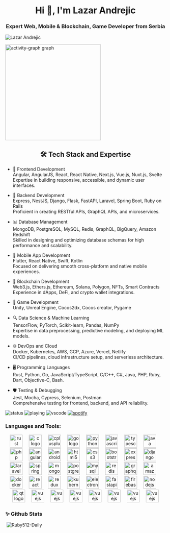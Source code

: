 
<h1 align="center">Hi 👋, I'm Lazar Andrejic</h1>
<h3 align="center">Expert Web, Mobile & Blockchain, Game Developer from Serbia</h3>

<p align="left"> <img src="https://komarev.com/ghpvc/?username=Ruby512-Daily&label=Profile%20views&color=0e75b6&style=flat" alt="Lazar Andrejic" /> </p>

<img src="https://github-readme-activity-graph.vercel.app/graph?username=Ruby512-daily&radius=8&theme=dracula&area=true&order=5&hide_border=true&hide_title=false&disable_animations=true" height="300" alt="activity-graph graph"  />

<h2 align="center"> 🛠️ Tech Stack and Expertise </h2>

- 🌟 Frontend Development<br/>
  Angular, AngularJS, React, React Native, Next.js, Vue.js, Nuxt.js, Svelte <br/>
  Expertise in building responsive, accessible, and dynamic user interfaces.
  
- 🔧 Backend Development<br/>
  Express, NestJS, Django, Flask, FastAPI, Laravel, Spring Boot, Ruby on Rails<br/>
  Proficient in creating RESTful APIs, GraphQL APIs, and microservices.
  
- 📊 Database Management<br/>
  MongoDB, PostgreSQL, MySQL, Redis, GraphQL, BigQuery, Amazon Redshift<br/>
  Skilled in designing and optimizing database schemas for high performance and scalability.
  
- 📱 Mobile App Development<br/>
  Flutter, React Native, Swift, Kotlin<br/>
  Focused on delivering smooth cross-platform and native mobile experiences.
  
- 🚀 Blockchain Development<br/>
  Web3.js, Ethers.js, Ethereum, Solana, Polygon, NFTs, Smart Contracts<br/>
  Experience in dApps, DeFi, and crypto wallet integrations.

- 👋 Game Development<br/>
  Unity, Unreal Engine, Cocos2dx, Cocos creator, Pygame
  
- 🔍 Data Science & Machine Learning<br/>
  TensorFlow, PyTorch, Scikit-learn, Pandas, NumPy<br/>
  Expertise in data preprocessing, predictive modeling, and deploying ML models.
  
- 🌐 DevOps and Cloud<br/>
  Docker, Kubernetes, AWS, GCP, Azure, Vercel, Netlify<br/>
  CI/CD pipelines, cloud infrastructure setup, and serverless architecture.
  
- 🖥️ Programming Languages<br/>
  Rust, Python, Go, JavaScript/TypeScript, C/C++, C#, Java, PHP, Ruby, Dart, Objective-C, Bash.
  
- 🛡️ Testing & Debugging<br/>
  Jest, Mocha, Cypress, Selenium, Postman<br/>
  Comprehensive testing for frontend, backend, and API reliability.


![status](https://nocache.advaith.workers.dev?url=https://img.shields.io/endpoint?url=https://dev.discordprofiles.me/api/badge/status/276544649148235776?simple=true)
![playing](https://nocache.advaith.workers.dev?url=https://img.shields.io/endpoint?url=https://dev.discordprofiles.me/api/badge/playing/276544649148235776)
![vscode](https://nocache.advaith.workers.dev?url=https://img.shields.io/endpoint?url=https://dev.discordprofiles.me/api/badge/vscode/276544649148235776)
[![spotify](https://nocache.advaith.workers.dev?url=https://img.shields.io/endpoint?url=https://dev.discordprofiles.me/api/badge/spotify/276544649148235776)](https://dev.discordprofiles.me/openspotify/276544649148235776)


<h3 align="left">Languages and Tools:</h3>
<div align="center">

  <img src="https://cdn.simpleicons.org/rust" height="40" alt="rust logo"  />
  <img width="12" />
  <img src="https://cdn.simpleicons.org/c/A8B9CC" height="40" alt="c logo"  />
  <img width="12" />
  <img src="https://cdn.simpleicons.org/c++/00599C" height="40" alt="cplusplus logo"  />
  <img width="12" />
  <img src="https://cdn.simpleicons.org/go/00ADD8" height="40" alt="go logo"  />
  <img width="12" />
  <img src="https://cdn.simpleicons.org/python/3776AB" height="40" alt="python logo"  />
  <img width="12" />
  <img src="https://cdn.simpleicons.org/javascript/F7DF1E" height="40" alt="javascript logo"  />
  <img width="12" />
  <img src="https://cdn.simpleicons.org/typescript/3178C6" height="40" alt="typescript logo"  />
  <img width="12" />
  <img src="https://cdn.jsdelivr.net/gh/devicons/devicon/icons/java/java-original.svg" height="40" alt="java logo"  />
  <img width="12" />
  <img src="https://cdn.jsdelivr.net/gh/devicons/devicon/icons/php/php-original.svg" height="40" alt="php logo"  />
  <img width="12" />
  <img src="https://cdn.jsdelivr.net/gh/devicons/devicon/icons/angularjs/angularjs-original.svg" height="40" alt="angularjs logo"  />
  <img width="12" />
  <img src="https://cdn.jsdelivr.net/gh/devicons/devicon/icons/android/android-original.svg" height="40" alt="android logo"  />
  <img width="12" />
  <img src="https://cdn.jsdelivr.net/gh/devicons/devicon/icons/html5/html5-original.svg" height="40" alt="html5 logo"  />
  <img width="12" />
  <img src="https://cdn.jsdelivr.net/gh/devicons/devicon/icons/css3/css3-original.svg" height="40" alt="css3 logo"  />
  <img width="12" />
  <img src="https://cdn.jsdelivr.net/gh/devicons/devicon/icons/bootstrap/bootstrap-original.svg" height="40" alt="bootstrap logo"  />
  <img width="12" />
  <img src="https://skillicons.dev/icons?i=express" height="40" alt="express logo"  />
  <img width="12" />
  <img src="https://skillicons.dev/icons?i=django" height="40" alt="django logo"  />
  <img width="12" />
  <img src="https://skillicons.dev/icons?i=laravel" height="40" alt="laravel logo"  />
  <img width="12" />
  <img src="https://skillicons.dev/icons?i=spring" height="40" alt="spring logo"  />
  <img width="12" />
  <img src="https://skillicons.dev/icons?i=mongodb" height="40" alt="mongodb logo"  />
  <img width="12" />
  <img src="https://cdn.jsdelivr.net/gh/devicons/devicon/icons/postgresql/postgresql-original.svg" height="40" alt="postgresql logo"  />
  <img width="12" />
  <img src="https://cdn.simpleicons.org/mysql/4479A1" height="40" alt="mysql logo"  />
  <img width="12" />
  <img src="https://skillicons.dev/icons?i=redis" height="40" alt="redis logo"  />
  <img width="12" />
  <img src="https://cdn.simpleicons.org/graphql/E10098" height="40" alt="graphql logo "  />
  <img width="12" />
  <img src="https://skillicons.dev/icons?i=aws" height="40" alt="amazonwebservices logo"  />
  <img width="12" />
  <img src="https://skillicons.dev/icons?i=docker" height="40" alt="docker logo"  />
  <img width="12" />
  <img src="https://cdn.jsdelivr.net/gh/devicons/devicon/icons/react/react-original.svg" height="40" alt="react logo"  />
  <img width="12" />
  <img src="https://cdn.simpleicons.org/redux/764ABC" height="40" alt="redux logo"  />
  <img width="12" />
  <img src="https://skillicons.dev/icons?i=kubernetes" height="40" alt="kubernetes logo"  />
  <img width="12" />
  <img src="https://cdn.simpleicons.org/electron/47848F" height="40" alt="electron logo"  />
  <img width="12" />
  <img src="https://cdn.simpleicons.org/fastapi/009688" height="40" alt="fastapi logo"  />
  <img width="12" />
  <img src="https://cdn.simpleicons.org/firebase/FFCA28" height="40" alt="firebase logo"  />
  <img width="12" />
  <img src="https://cdn.simpleicons.org/nodedotjs/339933" height="40" alt="nodejs logo"  />
  <img width="12" />
  <img src="https://cdn.simpleicons.org/qt/41CD52" height="40" alt="qt logo"  />
  <img width="12" />
  <img src="https://cdn.simpleicons.org/vuedotjs/4FC08D" height="40" alt="vuejs logo"  />
  <img width="12" />
  <img src="https://skillicons.dev/icons?i=unity" height="40" alt="vuejs logo"  />
  <img width="12" />
  <img src="https://skillicons.dev/icons?i=unreal" height="40" alt="vuejs logo"  />
  <img width="12" />
  <img src="https://skillicons.dev/icons?i=flutter" height="40" alt="vuejs logo"  />
  <img width="12" />
  <img src="https://skillicons.dev/icons?i=swift" height="40" alt="vuejs logo"  />

  <img width="12" />
  <img src="https://skillicons.dev/icons?i=apple" height="40" alt="vuejs logo"  />

  <img width="12" />
  <img src="https://skillicons.dev/icons?i=bash" height="40" alt="vuejs logo"  />
  
  
</div>

<h3 align="left">✨ Github Stats</h3>
<p>&nbsp;<img src="https://github-readme-stats.vercel.app/api?username=Ruby512-Daily&show_icons=true&hide_border=false&count_private=true&include_all_commits=true&count_private=true&hide_border=true&line_height=20&theme=blueberry" alt="Ruby512-Daily" /> &nbsp;&nbsp;&nbsp; <img align="left" src="https://github-readme-stats.vercel.app/api/top-langs?username=Ruby512-Daily&layout=compact&theme=blueberry&count_private=true&hide_border=true" alt="" /></p>


